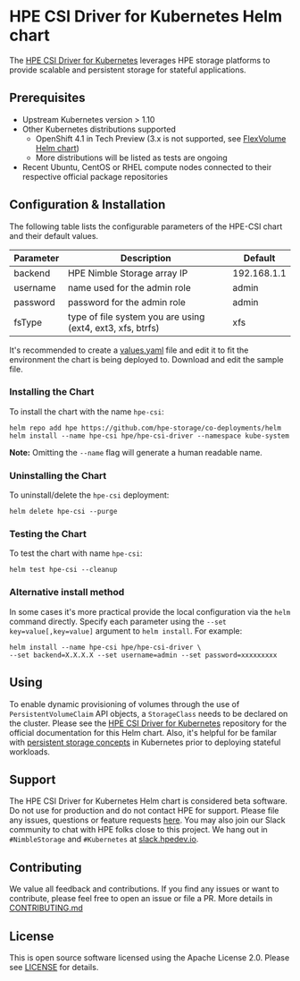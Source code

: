 # HPE CSI Driver for Kubernetes Helm chart
The [HPE CSI Driver for Kubernetes](https://github.com/hpe-storage/csi-driver) leverages HPE storage platforms to provide scalable and persistent storage for stateful applications.

## Prerequisites
- Upstream Kubernetes version > 1.10
- Other Kubernetes distributions supported
  - OpenShift 4.1 in Tech Preview (3.x is not supported, see [FlexVolume Helm chart](../hpe-flexvolume-driver))
  - More distributions will be listed as tests are ongoing
- Recent Ubuntu, CentOS or RHEL compute nodes connected to their respective official package repositories

## Configuration & Installation
The following table lists the configurable parameters of the HPE-CSI chart and their default values.

|  Parameter                |  Description                                                |  Default   |
|---------------------------|-------------------------------------------------------------|------------|
| backend                   | HPE Nimble Storage array IP                                 | 192.168.1.1|
| username                  | name used for the admin role                                | admin      |
| password                  | password for the admin role                                 | admin      |
| fsType                    | type of file system you are using (ext4, ext3, xfs, btrfs)  | xfs        |

It's recommended to create a [values.yaml](values.yaml) file and edit it to fit the environment the chart is being deployed to. Download and edit the sample file.

### Installing the Chart
To install the chart with the name `hpe-csi`:
```
helm repo add hpe https://github.com/hpe-storage/co-deployments/helm
helm install --name hpe-csi hpe/hpe-csi-driver --namespace kube-system
```
**Note:** Omitting the `--name` flag will generate a human readable name.

### Uninstalling the Chart
To uninstall/delete the `hpe-csi` deployment:
```
helm delete hpe-csi --purge
```

### Testing the Chart
To test the chart with name `hpe-csi`:
```
helm test hpe-csi --cleanup
```

### Alternative install method
In some cases it's more practical provide the local configuration via the `helm` command directly. Specify each parameter using the `--set key=value[,key=value]` argument to `helm install`. For example:
```
helm install --name hpe-csi hpe/hpe-csi-driver \
--set backend=X.X.X.X --set username=admin --set password=xxxxxxxxx
```

## Using
To enable dynamic provisioning of volumes through the use of `PersistentVolumeClaim` API objects, a `StorageClass` needs to be declared on the cluster. Please see the [HPE CSI Driver for Kubernetes](https://github.com/hpe-storage/csi-driver) repository for the official documentation for this Helm chart. Also, it's helpful for be familar with [persistent storage concepts](https://kubernetes.io/docs/concepts/storage/volumes/) in Kubernetes prior to deploying stateful workloads.

## Support
The HPE CSI Driver for Kubernetes Helm chart is considered beta software. Do not use for production and do not contact HPE for support. Please file any issues, questions or feature requests [here](https://github.com/hpe-storage/co-deployments/issues). You may also join our Slack community to chat with HPE folks close to this project. We hang out in `#NimbleStorage` and `#Kubernetes` at [slack.hpedev.io](https://slack.hpedev.io/).

## Contributing
We value all feedback and contributions. If you find any issues or want to contribute, please feel free to open an issue or file a PR. More details in [CONTRIBUTING.md](CONTRIBUTING.md)

## License
This is open source software licensed using the Apache License 2.0. Please see [LICENSE](LICENSE) for details.

